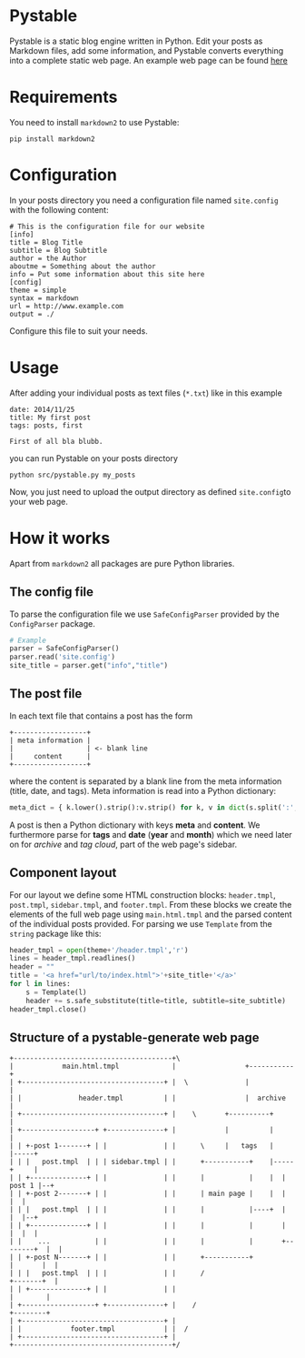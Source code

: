 Pystable
========
Pystable is a static blog engine written in Python. Edit your posts as Markdown files, add some information, and Pystable converts everything into a complete static web page. An example web page can be found [here](https://www.liselotte.duckdns.org/pystable_test/)

Requirements
============

You need to install `markdown2` to use Pystable:

```
pip install markdown2
```

Configuration
=============
In your posts directory you need a configuration file named `site.config` with the following content:
```
# This is the configuration file for our website
[info]
title = Blog Title
subtitle = Blog Subtitle
author = the Author
aboutme = Something about the author
info = Put some information about this site here 
[config]
theme = simple
syntax = markdown
url = http://www.example.com
output = ./
```
Configure this file to suit your needs.

Usage
=====

After adding your individual posts as text files (`*.txt`) like in this example
```
date: 2014/11/25
title: My first post
tags: posts, first

First of all bla blubb.
```
you can run Pystable on your posts directory
```
python src/pystable.py my_posts
```
Now, you just need to upload the output directory as defined `site.config`to your web page.

How it works
============
Apart from `markdown2` all packages are pure Python libraries.

The config file
---------------
To parse the configuration file we use `SafeConfigParser` provided by the `ConfigParser` package.
``` python
# Example
parser = SafeConfigParser()
parser.read('site.config')
site_title = parser.get("info","title")
```

The post file
-------------
In each text file that contains a post has the form
```
+------------------+
| meta information |
|                  | <- blank line
|     content      |
+------------------+
```
where the content is separated by a blank line from the meta information (title, date, and tags). Meta information is read into a Python dictionary:
``` python
meta_dict = { k.lower().strip():v.strip() for k, v in dict(s.split(':',1) for s in meta).iteritems()}
```
A post is then a Python dictionary with keys __meta__ and __content__. We furthermore parse for __tags__ and __date__ (__year__ and __month__) which we need later on for _archive_ and _tag cloud_, part of the web page's sidebar.

Component layout
----------------
For our layout we define some HTML construction blocks: `header.tmpl`, `post.tmpl`, `sidebar.tmpl`, and `footer.tmpl`. From these blocks we create the elements of the full web page using `main.html.tmpl` and the parsed content of the individual posts provided. For parsing we use `Template` from the `string` package like this:
``` python
header_tmpl = open(theme+'/header.tmpl','r')
lines = header_tmpl.readlines()
header = ""
title = '<a href="url/to/index.html">'+site_title+'</a>'
for l in lines:
    s = Template(l)
    header += s.safe_substitute(title=title, subtitle=site_subtitle)
header_tmpl.close()
```

Structure of a pystable-generate web page
--------------------------------------------
```
+---------------------------------------+\
|            main.html.tmpl             |                 +-----------+
| +-----------------------------------+ |  \              |           |
| |              header.tmpl          | |                 |  archive  |
| +-----------------------------------+ |    \       +----------+     |
| +------------------+ +--------------+ |            |          |     |
| | +-post 1-------+ | |              | |      \     |   tags   |     |-----+
| | |   post.tmpl  | | | sidebar.tmpl | |      +-----------+    |-----+     |
| | +--------------+ | |              | |      |           |    |  | post 1 |--+
| | +-post 2-------+ | |              | |      | main page |    |  |        |  |
| | |   post.tmpl  | | |              | |      |           |----+  |        |  |--+
| | +--------------+ | |              | |      |           |       |        |  |  |
| |    ...           | |              | |      |           |       +--------+  |  |
| | +-post N-------+ | |              | |      +-----------+           |       |  |
| | |   post.tmpl  | | |              | |      /                       +-------+  |
| | +--------------+ | |              | |                                |        |
| +------------------+ +--------------+ |    /                           +--------+
| +-----------------------------------+ |   
| |            footer.tmpl            | |  /
| +-----------------------------------+ | 
+---------------------------------------+/
```
